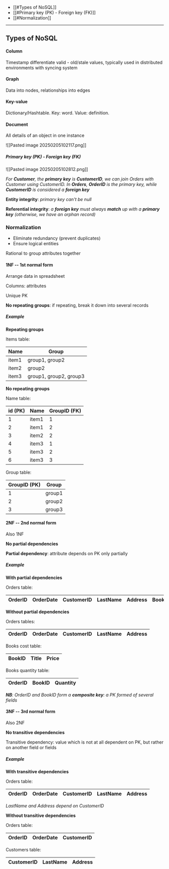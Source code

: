 - [[#Types of NoSQL]]
- [[#Primary key (PK) - Foreign key (FK)]]
- [[#Normalization]]

___

## Types of NoSQL

#### Column
Timestamp differentiate valid - old/stale values, typically used in distributed environments with syncing system

#### Graph
Data into nodes, relationships into edges

#### Key-value
Dictionary/Hashtable. Key: word. Value: definition. 

#### Document
All details of an object in one instance


![[Pasted image 20250205102117.png]]

##### Primary key (PK) - Foreign key (FK)

![[Pasted image 20250205102812.png]]

*For **Customer**, the **primary key** is **CustomerID**, we can join Orders with Customer using CustomerID. In **Orders**, **OrderID** is the primary key, while **CustomerID** is considered a **foreign key***


**Entity integrity**: *primary key can't be null*

**Referential integrity**: *a **foreign key** must always **match** up with a **primary key** (otherwise, we have an orphan record)*

### Normalization

- Eliminate redundancy (prevent duplicates)
- Ensure logical entities

Rational to group attributes together

#### 1NF -- 1st normal form

Arrange data in spreadsheet

Columns: attributes

Unique PK

**No repeating groups**: if repeating, break it down into several records

##### *Example*

**Repeating groups**

Items table:

| Name  | Group                  |
| ----- | ---------------------- |
| item1 | group1, group2         |
| item2 | group2                 |
| item3 | group1, group2, group3 |

**No repeating groups**

Name table:

| id (PK) | Name  | GroupID (FK) |
| ------- | ----- | ------------ |
| 1       | item1 | 1            |
| 2       | item1 | 2            |
| 3       | item2 | 2            |
| 4       | item3 | 1            |
| 5       | item3 | 2            |
| 6       | item3 | 3            |

Group table:

| GroupID (PK) | Group  |
| ------------ | ------ |
| 1            | group1 |
| 2            | group2 |
| 3            | group3 |

#### 2NF -- 2nd normal form

Also 1NF

**No partial dependencies**

**Partial dependency**: attribute depends on PK only partially

##### *Example*

**With partial dependencies**

Orders table:

| OrderID | OrderDate | CustomerID | LastName | Address | BookID | Title | Price | Quantity |
| ------- | --------- | ---------- | -------- | ------- | ------ | ----- | ----- | -------- |

**Without partial dependencies**

Orders tables:

| OrderID | OrderDate | CustomerID | LastName | Address |
| ------- | --------- | ---------- | -------- | ------- |

Books cost table:

| BookID | Title | Price |
| ------ | ----- | ----- |

Books quantity table:

| OrderID | BookID | Quantity |
| ------- | ------ | -------- |
***NB**: OrderID and BookID form a **composite key**: a PK formed of several fields*

#### 3NF -- 3rd normal form

Also 2NF

**No transitive dependencies**

Transitive dependency: value which is not at all dependent on PK, but rather on another field or fields

##### *Example*

**With transitive dependencies**

Orders table:

| OrderID | OrderDate | CustomerID | LastName | Address |
| ------- | --------- | ---------- | -------- | ------- |
*LastName and Address depend on CustomerID*


**Without transitive dependencies**

Orders table:

| OrderID | OrderDate | CustomerID |
| ------- | --------- | ---------- |

Customers table:

| CustomerID | LastName | Address |
| ---------- | -------- | ------- |
